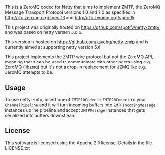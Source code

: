 This is a ZeroMQ codec for Netty that aims to implement ZMTP, the ZeroMQ
Message Transport Protocol versions 1.0 and 2.0 as specified in
http://rfc.zeromq.org/spec:13 and http://rfc.zeromq.org/spec:15.

This project was originally hosted on https://github.com/spotify/netty-zmtp/
and was based on netty version 3.6.6.

This version is hosted on https://github.com/kavehg/netty-zmtp and is
currently aimed at supporting netty version 5.0

This project implements the ZMTP wire protocol but not the ZeroMQ API, meaning
that it can be used to communicate with other peers using e.g. ZeroMQ (libzmq)
but it's not a drop-in replacement for JZMQ like e.g. JeroMQ attempts to be.

## Usage

To use netty-zmtp, insert one of `ZMTP10Codec` or `ZMTP20Codec` into your
`ChannelPipeline` and it will turn incoming buffers into  `ZMTPIncomingMessage`
instances up the pipeline and accept `ZMTPMessage` instances that gets
serialized into buffers downstream.

## License

This software is licensed using the Apache 2.0 license. Details in the file
LICENSE.txt
